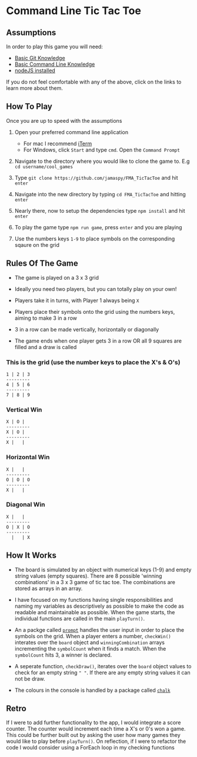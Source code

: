 # Command Line Tic Tac Toe

## Assumptions
In order to play this game you will need:
* [Basic Git Knowledge](https://guides.github.com/activities/hello-world/)
* [Basic Command Line Knowledge](https://www.learnenough.com/command-line-tutorial/basics)
* [nodeJS installed](https://nodejs.org/en/download/)

If you do not feel comfortable with any of the above, click on the links to learn more about them.

## How To Play
Once you are up to speed with the assumptions
1) Open your preferred command line application 
    * For mac I recommend [iTerm](https://www.iterm2.com/downloads.html)
    * For Windows, click `Start` and type `cmd`. Open the `Command Prompt`
    
2) Navigate to the directory where you would like to clone the game to. E.g `cd username/cool_games`

3) Type `git clone https://github.com/jamaspy/FMA_TicTacToe` and hit `enter`

4) Navigate into the new directory by typing `cd FMA_TicTacToe` and hitting `enter`

5) Nearly there, now to setup the dependencies type `npm install` and hit `enter`

6) To play the game type `npm run game`, press `enter` and you are playing

7) Use the numbers keys `1-9` to place symbols on the corresponding sqaure on the grid


## Rules Of The Game

* The game is played on a 3 x 3 grid

* Ideally you need two players, but you can totally play on your own!

* Players take it in turns, with Player 1 always being `X`

* Players place their symbols onto the grid using the numbers keys, aiming to make 3 in a row

* 3 in a row can be made vertically, horizontally or diagonally

* The game ends when one player gets 3 in a row OR all 9 squares are filled and a draw is called

### This is the grid (use the number keys to place the X's & O's)
```
1 | 2 | 3
---------
4 | 5 | 6
---------
7 | 8 | 9
```
### Vertical Win
```
X | O |  
---------
X | O |  
---------
X |   |  
```
### Horizontal Win
```
X |   |  
---------
O | O | O  
---------
X |   |  
```
### Diagonal Win
```
X |   |  
---------
O | X | O  
---------
  |   | X 
```

## How It Works

* The board is simulated by an object with numerical keys (1-9) and empty string values (empty squares). There are 8 possible 'winning combinations' in a 3 x 3 game of tic tac toe. The combinations are stored as arrays in an array.

* I have focused on my functions having single responsibilities and naming my variables as descriptively as possible to make the code as readable and maintainable as possible. When the game starts, the individual functions are called in the main `playTurn()`. 

* An a packge called [`prompt`](https://www.npmjs.com/package/prompt) handles the user input in order to place the symbols on the grid. When a player enters a number, `checkWin()` interates over the `board` object and `winningCombination` arrays incrementing the `symbolCount` when it finds a match. When the `symbolCount` hits 3, a winner is declared.

* A seperate function, `checkDraw()`, iterates over the `board` object values to check for an empty string `" "`. If there are any empty string values it can not be draw.

* The colours in the console is handled by a package called [`chalk`](https://www.npmjs.com/package/chalk)

## Retro

If I were to add further functionality to the app, I would integrate a score counter. The counter would increment each time a X's or 0's won a game. This could be further built out by asking the user how many games they would like to play before `playTurn()`. On reflection, if I were to refactor the code I would consider using a ForEach loop in my checking functions


